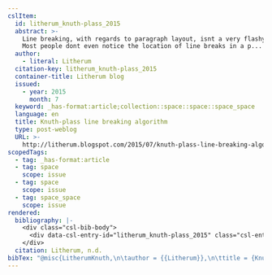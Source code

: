 ```yaml
---
cslItem:
  id: litherum_knuth-plass_2015
  abstract: >-
    Line breaking, with regards to paragraph layout, isnt a very flashy topic.
    Most people dont even notice the location of line breaks in a p...
  author:
    - literal: Litherum
  citation-key: litherum_knuth-plass_2015
  container-title: Litherum blog
  issued:
    - year: 2015
      month: 7
  keyword: _has-format:article;collection::space::space::space_space
  language: en
  title: Knuth-plass line breaking algorithm
  type: post-weblog
  URL: >-
    http://litherum.blogspot.com/2015/07/knuth-plass-line-breaking-algorithm.html
scopedTags:
  - tag: _has-format:article
  - tag: space
    scope: issue
  - tag: space
    scope: issue
  - tag: space_space
    scope: issue
rendered:
  bibliography: |-
    <div class="csl-bib-body">
      <div data-csl-entry-id="litherum_knuth-plass_2015" class="csl-entry">Litherum. n.d.. Knuth-plass line breaking algorithm. <i>Litherum Blog</i>. http://litherum.blogspot.com/2015/07/knuth-plass-line-breaking-algorithm.html</div>
    </div>
  citation: Litherum, n.d.
bibTex: "@misc{LitherumKnuth,\n\tauthor = {{Litherum}},\n\ttitle = {Knuth-plass line breaking algorithm},\n\thowpublished = {http://litherum.blogspot.com/2015/07/knuth-plass-line-breaking-algorithm.html},\n}\n\n"
---
```

